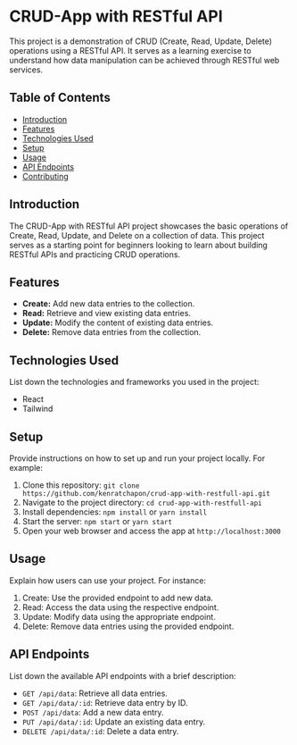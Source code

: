 # CRUD-App with RESTful API

This project is a demonstration of CRUD (Create, Read, Update, Delete) operations using a RESTful API. It serves as a learning exercise to understand how data manipulation can be achieved through RESTful web services.

## Table of Contents

- [Introduction](#introduction)
- [Features](#features)
- [Technologies Used](#technologies-used)
- [Setup](#setup)
- [Usage](#usage)
- [API Endpoints](#api-endpoints)
- [Contributing](#contributing)

## Introduction

The CRUD-App with RESTful API project showcases the basic operations of Create, Read, Update, and Delete on a collection of data. This project serves as a starting point for beginners looking to learn about building RESTful APIs and practicing CRUD operations.

## Features

- **Create:** Add new data entries to the collection.
- **Read:** Retrieve and view existing data entries.
- **Update:** Modify the content of existing data entries.
- **Delete:** Remove data entries from the collection.

## Technologies Used

List down the technologies and frameworks you used in the project:

- React
- Tailwind

## Setup

Provide instructions on how to set up and run your project locally. For example:

1. Clone this repository: `git clone https://github.com/kenratchapon/crud-app-with-restfull-api.git`
2. Navigate to the project directory: `cd crud-app-with-restfull-api`
3. Install dependencies: `npm install` or `yarn install`
4. Start the server: `npm start` or `yarn start`
5. Open your web browser and access the app at `http://localhost:3000`

## Usage

Explain how users can use your project. For instance:

1. Create: Use the provided endpoint to add new data.
2. Read: Access the data using the respective endpoint.
3. Update: Modify data using the appropriate endpoint.
4. Delete: Remove data entries using the provided endpoint.

## API Endpoints

List down the available API endpoints with a brief description:

- `GET /api/data`: Retrieve all data entries.
- `GET /api/data/:id`: Retrieve data entry by ID.
- `POST /api/data`: Add a new data entry.
- `PUT /api/data/:id`: Update an existing data entry.
- `DELETE /api/data/:id`: Delete a data entry.
